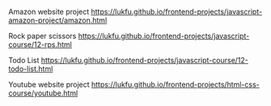 Amazon website project
https://lukfu.github.io/frontend-projects/javascript-amazon-project/amazon.html

Rock paper scissors
https://lukfu.github.io/frontend-projects/javascript-course/12-rps.html

Todo List
https://lukfu.github.io/frontend-projects/javascript-course/12-todo-list.html

Youtube website project
https://lukfu.github.io/frontend-projects/html-css-course/youtube.html
